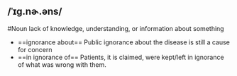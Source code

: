 ## /ˈɪɡ.nɚ.əns/ 
#Noun
lack of knowledge, understanding, or information about something

- ==ignorance about==
Public ignorance about the disease is still a cause for concern
- ==in ignorance of==
Patients, it is claimed, were kept/left in ignorance of what was wrong with them.